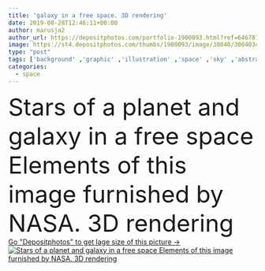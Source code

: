```yaml
---
title: 'galaxy in a free space. 3D rendering'
date: 2019-08-28T12:46:11+00:00
author: marusja2
author_url: https://depositphotos.com/portfolio-1900093.html?ref=64678756
image: https://st4.depositphotos.com/thumbs/1900093/image/30040/300403424/api_thumb_450.jpg?forcejpeg=true
type: "post"
tags: ['background' ,'graphic' ,'illustration' ,'space' ,'sky' ,'abstract' ,'light' ,'black' ,'over' ,'star' ,'fantasy' ,'blur' ,'night' ,'glow' ,'clouds' ,'spiral' ,'shimmer' ,'illustrated' ,'harmony' ,'astronomy' ,'galaxy' ,'universe' ,'vast' ,'infinity' ,'orbit' ,'sparks' ,'halo' ,'cosmos' ,'magical' ,'creation' ,'mystical' ,'nebula' ,'brilliance' ,'planets' ,'outer' ,'plasma' ,'celestial' ,'nebulae' ,'3d rendering' ]
categories: 
  - space
---
```

<div aling="center">
            <font size="60"> Stars of a planet and galaxy in a free space Elements of this image furnished by NASA. 3D rendering</font>   
</div>
<div>
    <a href='https://st4.depositphotos.com/thumbs/1900093/image/30040/300403424/api_thumb_450.jpg?forcejpeg=true?ref=64678756' target=_blank > Go "Depositphotos" to get lage size of this picture ->
        <img href='https://st4.depositphotos.com/thumbs/1900093/image/30040/300403424/api_thumb_450.jpg?forcejpeg=true?ref=64678756' src='https://st4.depositphotos.com/1900093/30040/i/950/depositphotos_300403424-stock-photo-galaxy-in-a-free-space.jpg?forcejpeg=true' alt='Stars of a planet and galaxy in a free space Elements of this image furnished by NASA. 3D rendering' >
    </a>
</div>
